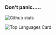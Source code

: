 ### Don't panic.....

![Github stats](https://github-readme-stats.vercel.app/api?username=ibnunazm&show_icons=true&theme=radical)

![Top Languages Card](https://github-readme-stats.vercel.app/api/top-langs/?username=ibnunazm&layout=compact&theme=radical)
